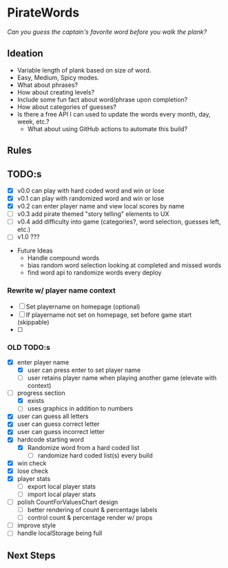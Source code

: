 # PirateWords

_Can you guess the captain's favorite word before you walk the plank?_

## Ideation

* Variable length of plank based on size of word.
* Easy, Medium, Spicy modes.
* What about phrases?
* How about creating levels?
* Include some fun fact about word/phrase upon completion?
* How about categories of guesses?
* Is there a free API I can used to update the words every month, day, week, etc.?
  * What about using GitHub actions to automate this build?

## Rules

## TODO:s

* [x] v0.0 can play with hard coded word and win or lose
* [x] v0.1 can play with randomized word and win or lose
* [x] v0.2 can enter player name and view local scores by name
* [ ] v0.3 add pirate themed "story telling" elements to UX
* [ ] v0.4 add difficulty into game (categories?, word selection, guesses left, etc.)
* [ ] v1.0 ???
* Future Ideas
  * Handle compound words
  * bias random word selection looking at completed and missed words
  * find word api to randomize words every deploy

### Rewrite w/ player name context

* [ ] Set playername on homepage (optional)
* [ ] If playername not set on homepage, set before game start (skippable)
* [ ] 

### OLD TODO:s

* [x] enter player name
  * [x] user can press enter to set player name
  * [ ] user retains player name when playing another game (elevate with context)
* [ ] progress section
  * [x] exists
  * [ ] uses graphics in addition to numbers
* [x] user can guess all letters
* [x] user can guess correct letter
* [x] user can guess incorrect letter
* [x] hardcode starting word
  * [x] Randomize word from a hard coded list
    * [ ] randomize hard coded list(s) every build
* [x] win check
* [x] lose check
* [x] player stats
  * [ ] export local player stats
  * [ ] import local player stats
* [ ] polish CountForValuesChart design
  * [ ] better rendering of count & percentage labels
  * [ ] control count & percentage render w/ props
* [ ] improve style
* [ ] handle localStorage being full

## Next Steps